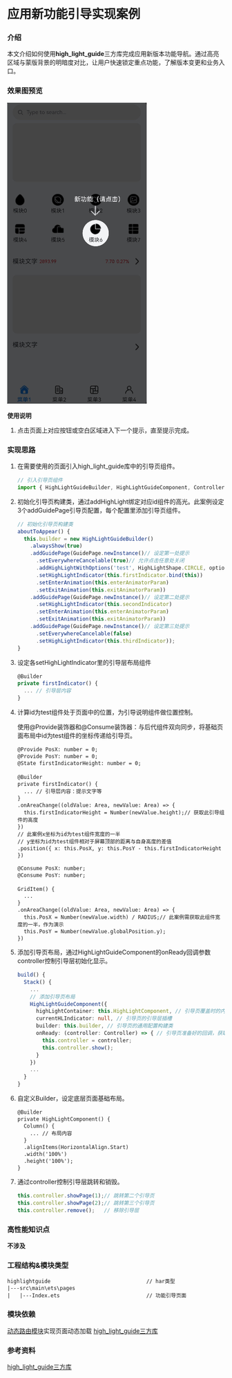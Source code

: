 # 应用新功能引导实现案例

### 介绍

本文介绍如何使用**high_light_guide**三方库完成应用新版本功能导航。通过高亮区域与蒙版背景的明暗度对比，让用户快速锁定重点功能，了解版本变更和业务入口。

### 效果图预览

![动画](../../product/entry/src/main/resources/base/media/high_light_guide.gif)

**使用说明**

1. 点击页面上对应按钮或空白区域进入下一个提示，直至提示完成。

### 实现思路

1. 在需要使用的页面引入high_light_guide库中的引导页组件。

   ```typescript
   // 引入引导页组件
   import { HighLightGuideBuilder, HighLightGuideComponent, Controller, GuidePage, HighLightShape, RectF } from '@ohos/high_light_guide';
   ```

2. 初始化引导页构建类，通过addHighLight绑定对应id组件的高光。此案例设定3个addGuidePage引导页配置，每个配置里添加引导页组件。

   ```typescript
   // 初始化引导页构建类
   aboutToAppear() {
     this.builder = new HighLightGuideBuilder()
       .alwaysShow(true)
       .addGuidePage(GuidePage.newInstance()// 设定第一处提示
         .setEverywhereCancelable(true)// 允许点击任意处关闭
         .addHighLightWithOptions('test', HighLightShape.CIRCLE, options)// 为id为test的组件绑定特定形状高光
         .setHighLightIndicator(this.firstIndicator.bind(this))
         .setEnterAnimation(this.enterAnimatorParam)
         .setExitAnimation(this.exitAnimatorParam))
       .addGuidePage(GuidePage.newInstance()// 设定第二处提示
         .setHighLightIndicator(this.secondIndicator)
         .setEnterAnimation(this.enterAnimatorParam)
         .setExitAnimation(this.exitAnimatorParam))
       .addGuidePage(GuidePage.newInstance()// 设定第三处提示
         .setEverywhereCancelable(false)
         .setHighLightIndicator(this.thirdIndicator));
   }
   ```

3. 设定各setHighLightIndicator里的引导层布局组件

   ```typescript
   @Builder
   private firstIndicator() {
     ... // 引导层内容
   }
   ```
   
4. 计算id为test组件处于页面中的位置，为引导说明组件做位置控制。

   使用@Provide装饰器和@Consume装饰器：与后代组件双向同步，将基础页面布局中id为test组件的坐标传递给引导页。

   ```
   @Provide PosX: number = 0;
   @Provide PosY: number = 0;
   @State firstIndicatorHeight: number = 0;
   
   @Builder
   private firstIndicator() {
     ... // 引导层内容：提示文字等
   }
   .onAreaChange((oldValue: Area, newValue: Area) => {
     this.firstIndicatorHeight = Number(newValue.height);// 获取此引导组件的高度
   })
   // 此案例x坐标为id为test组件宽度的一半
   // y坐标为id为test组件相对于屏幕顶部的距离与自身高度的差值
   .position({ x: this.PosX, y: this.PosY - this.firstIndicatorHeight })
   ```

   ```
   @Consume PosX: number;
   @Consume PosY: number;
   
   GridItem() {
     ...
   }
   .onAreaChange((oldValue: Area, newValue: Area) => {
     this.PosX = Number(newValue.width) / RADIUS;// 此案例需获取此组件宽度的一半，作为演示
     this.PosY = Number(newValue.globalPosition.y);
   })
   ```

5. 添加引导页布局，通过HighLightGuideComponent的onReady回调参数controller控制引导层初始化显示。

   ```typescript
   build() {
     Stack() {
       ...
       // 添加引导页布局
       HighLightGuideComponent({
         highLightContainer: this.HighLightComponent, // 引导页覆盖时的内容布局插槽
         currentHLIndicator: null, // 引导页的引导层插槽
         builder: this.builder, // 引导页的通用配置构建类
         onReady: (controller: Controller) => { // 引导页准备好的回调，获取引导页控制器
           this.controller = controller;
           this.controller.show();
         }
       })
       ...
     }
   }
   ```

6. 自定义Builder，设定底层页面基础布局。

   ```
   @Builder
   private HighLightComponent() {
     Column() {
       ... // 布局内容
     }
     .alignItems(HorizontalAlign.Start)
     .width('100%')
     .height('100%');
   }
   ```

7. 通过controller控制引导层跳转和销毁。  

   ```typescript
   this.controller.showPage(1);// 跳转第二个引导页
   this.controller.showPage(2);// 跳转第三个引导页
   this.controller.remove();   // 移除引导层
   ```

### 高性能知识点

**不涉及**

### 工程结构&模块类型

   ```
   highlightguide                               // har类型
   |---src\main\ets\pages
   |   |---Index.ets                            // 功能引导页面
   ```

### 模块依赖

[动态路由模块](../../feature/routermodule/src/main/ets/router/DynamicsRouter.ets)实现页面动态加载
[high_light_guide三方库](https://gitee.com/openharmony-sig/ohos_highlightguide/tree/master#high_light_guide)

### 参考资料

[high_light_guide三方库](https://gitee.com/openharmony-sig/ohos_highlightguide/tree/master#high_light_guide)